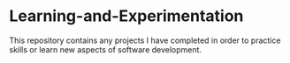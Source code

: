 # Learning-and-Experimentation
This repository contains any projects I have completed in order to practice skills or learn new aspects of software development.
